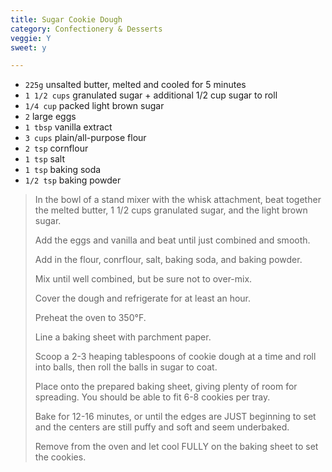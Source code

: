 ```yaml
---
title: Sugar Cookie Dough 
category: Confectionery & Desserts
veggie: Y
sweet: y 

--- 
```


* `225g` unsalted butter, melted and cooled for 5 minutes
* `1 1/2 cups` granulated sugar + additional 1/2 cup sugar to roll
* `1/4 cup` packed light brown sugar
* `2` large eggs
* `1 tbsp` vanilla extract
* `3 cups` plain/all-purpose flour
* `2 tsp` cornflour
* `1 tsp` salt
* `1 tsp` baking soda
* `1/2 tsp` baking powder
 
> In the bowl of a stand mixer with the whisk attachment, beat together the melted butter, 1 1/2 cups granulated sugar, and the light brown sugar. 
>
> Add the eggs and vanilla and beat until just combined and smooth.
>
> Add in the flour, conrflour, salt, baking soda, and baking powder. 
>
> Mix until well combined, but be sure not to over-mix. 
>
> Cover the dough and refrigerate for at least an hour.
>
> Preheat the oven to 350°F. 
>
> Line a baking sheet with parchment paper.
>
> Scoop a 2-3 heaping tablespoons of cookie dough at a time and roll into balls, then roll the balls in sugar to coat. 
>
> Place onto the prepared baking sheet, giving plenty of room for spreading. You should be able to fit 6-8 cookies per tray.
>
> Bake for 12-16 minutes, or until the edges are JUST beginning to set and the centers are still puffy and soft and seem underbaked. 
>
> Remove from the oven and let cool FULLY on the baking sheet to set the cookies.

